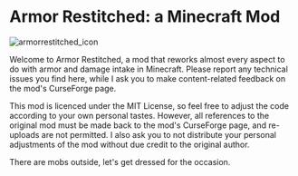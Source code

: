 # Armor Restitched: a Minecraft Mod


![armorrestitched_icon](https://user-images.githubusercontent.com/117603129/234380602-a30dbc8a-df8c-46ca-a7b7-90881a83bbd3.png)

Welcome to Armor Restitched, a mod that reworks almost every aspect to do with armor and damage intake in Minecraft. Please report any technical issues you find here, while I ask you to make content-related feedback on the mod's CurseForge page.

This mod is licenced under the MIT License, so feel free to adjust the code according to your own personal tastes. However, all references to the original mod must be made back to the mod's CurseForge page, and re-uploads are not permitted. I also ask you to not distribute your personal adjustments of the mod without due credit to the original author.

There are mobs outside, let's get dressed for the occasion.

